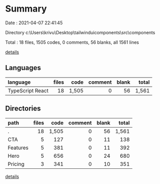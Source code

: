# Summary

Date : 2021-04-07 22:41:45

Directory c:\Users\krivu\Desktop\tailwinduicomponents\src\components

Total : 18 files,  1505 codes, 0 comments, 56 blanks, all 1561 lines

[details](details.md)

## Languages
| language | files | code | comment | blank | total |
| :--- | ---: | ---: | ---: | ---: | ---: |
| TypeScript React | 18 | 1,505 | 0 | 56 | 1,561 |

## Directories
| path | files | code | comment | blank | total |
| :--- | ---: | ---: | ---: | ---: | ---: |
| . | 18 | 1,505 | 0 | 56 | 1,561 |
| CTA | 5 | 127 | 0 | 11 | 138 |
| Features | 5 | 381 | 0 | 11 | 392 |
| Hero | 5 | 656 | 0 | 24 | 680 |
| Pricing | 3 | 341 | 0 | 10 | 351 |

[details](details.md)